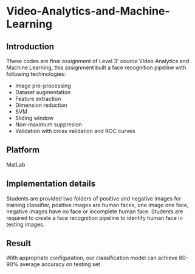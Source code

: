 # Video-Analytics-and-Machine-Learning

## Introduction
These codes are final assignment of Level 3' cource Video Analytics and Machine Learning, this assignment built a face recognition pipeline with following techinologies:
+ Image pre-processing 
+ Dataset augmentation
+ Feature extraction
+ Dimension reduction
+ SVM
+ Sliding window
+ Non-maximum suppresion
+ Validation with cross validation and ROC curves

## Platform
MatLab

## Implementation details
Students are provided two folders of positive and negative images for training classifier, positive images are human faces, one image one face, negative images have no face or incomplete human face. Students are required to create a face recognition pipeline to identify human face in testing images.

## Result
With appropriate configuration, our classification model can achieve 80-90% average accuracy on testing set

